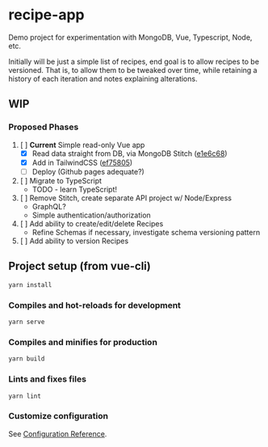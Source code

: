 # recipe-app
Demo project for experimentation with MongoDB, Vue, Typescript, Node, etc.

Initially will be just a simple list of recipes, end goal is to allow recipes to be versioned. That is, to allow them to be tweaked over time, while retaining a history of each iteration and notes explaining alterations.

## WIP
### Proposed Phases
1. [ ] **Current** Simple read-only Vue app
    - [x] Read data straight from DB, via MongoDB Stitch ([e1e6c68](https://github.com/pcrglennon/recipe-app/commit/e1e6c6810aa0d8c67da71ebc8b4ad75439efc897))
    - [x] Add in TailwindCSS ([ef75805](https://github.com/pcrglennon/recipe-app/commit/ef7580537821bd8dd1ef804b65f510b5fe1c191a))
    - [ ] Deploy (Github pages adequate?)
2. [ ] Migrate to TypeScript
    - TODO - learn TypeScript!
3. [ ] Remove Stitch, create separate API project w/ Node/Express
    - GraphQL?
    - Simple authentication/authorization
4. [ ] Add ability to create/edit/delete Recipes
    - Refine Schemas if necessary, investigate schema versioning pattern
5. [ ] Add ability to version Recipes

## Project setup (from vue-cli)
```
yarn install
```

### Compiles and hot-reloads for development
```
yarn serve
```

### Compiles and minifies for production
```
yarn build
```

### Lints and fixes files
```
yarn lint
```

### Customize configuration
See [Configuration Reference](https://cli.vuejs.org/config/).
